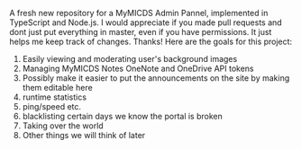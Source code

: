 A fresh new repository for a MyMICDS Admin Pannel, implemented in TypeScript and Node.js. I would appreciate if you made pull requests and dont just put everything in master, even if you have permissions. It just helps me keep track of changes. Thanks!
Here are the goals for this project:
1. Easily viewing and moderating user's background images
2. Managing MyMICDS Notes OneNote and OneDrive API tokens
3. Possibly make it easier to put the announcements on the site by making them editable here
4. runtime statistics
5. ping/speed etc.
6. blacklisting certain days we know the portal is broken
7. Taking over the world
8. Other things we will think of later
